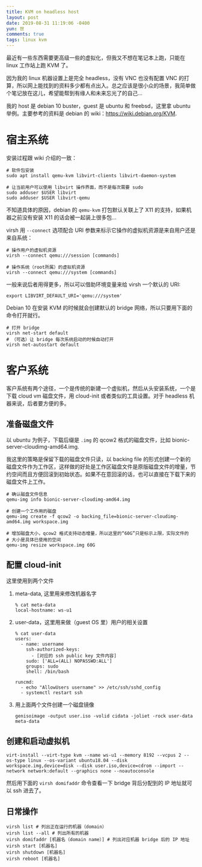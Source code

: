 ```yaml
---
title: KVM on headless host
layout: post
date: 2019-08-31 11:19:06 -0400
yun: 世
comments: true
tags: linux kvm
---
```


最近有一些东西需要更高级一些的虚拟化，但我又不想在笔记本上跑，只能在 linux 工作站上跑 KVM 了。

因为我的 linux 机器设置上是完全 headless，没有 VNC 也没有配置 VNC 的打算，所以网上能找到的资料多少都有点出入。总之应该是很小众的场景，我简单做个笔记放在这儿，希望能帮到有缘人和未来忘光了的自己…

我的 host 是 debian 10 buster，guest 是 ubuntu 和 freebsd，这里拿 ubuntu 举例。主要参考的资料是 debian 的 wiki：<https://wiki.debian.org/KVM>.

# 宿主系统
安装过程跟 wiki 介绍的一致：

```shell
# 软件包安装
sudo apt install qemu-kvm libvirt-clients libvirt-daemon-system

# 让当前用户可以使用 libvirt 操作界面，而不是每次需要 sudo
sudo adduser $USER libvirt
sudo adduser $USER libvirt-qemu
```

不知道具体的原因，debian 的 `qemu-kvm` 打包默认关联上了 X11 的支持，如果机器之前没有安装 X11 的话会被一起装上很多包…

virsh 用 `--connect` 选项配合 URI 参数来标示它操作的虚拟机资源是来自用户还是来自系统：

```shell
# 操作用户的虚拟机资源
virsh --connect qemu:///session [commands]

# 操作系统（root所属）的虚拟机资源
virsh --connect qemu:///system [commands]
```

一般来说后者用得更多，所以可以借助环境变量来给 virsh 一个默认的 URI:

```shell
export LIBVIRT_DEFAULT_URI='qemu:///system'
```

Debian 10 在安装 KVM 的时候就会创建默认的 bridge 网络，所以只要用下面的命令打开就行。

``` shell
# 打开 bridge
virsh net-start default
# （可选）让 bridge 每次系统启动的时候自动打开
virsh net-autostart default
```

# 客户系统
客户系统有两个途径，一个是传统的新建一个虚拟机，然后从头安装系统，一个是下载 cloud vm 磁盘文件，用 cloud-init 或者类似的工具设置。对于 headless 机器来说，后者要方便的多。

## 准备磁盘文件
以 ubuntu 为例子，下载后缀是 `.img` 的 qcow2 格式的磁盘文件，比如 bionic-server-cloudimg-amd64.img.

我这里的策略是保留下载的磁盘文件只读，以 backing file 的形式创建一个新的磁盘文件作为工作区，这样做的好处是工作区磁盘文件是原版磁盘文件的增量，节约空间而且方便回滚到初始状态。如果不在意回滚的话，也可以直接在下载下来的磁盘文件上工作。

``` shell
# 确认磁盘文件信息
qemu-img info bionic-server-cloudimg-amd64.img

# 创建一个工作用的磁盘
qemu-img create -f qcow2 -o backing_file=bionic-server-cloudimg-amd64.img workspace.img

# 增加磁盘大小，qcow2 格式支持动态增量，所以这里的“60G”只是标示上限，实际文件的
# 大小是具体已使用的空间
qemu-img resize workspace.img 60G
```

## 配置 cloud-init
这里使用到两个文件

1. meta-data, 这里用来修改机器名字
    ```shell
    % cat meta-data
    local-hostname: ws-u1
    ```

2. user-data，这里用来做（guest OS 里）用户的相关设置
    ``` shell
    % cat user-data
    users:
      - name: username
        ssh-authorized-keys:
          - [对应的 ssh public key 文件内容]
        sudo: ['ALL=(ALL) NOPASSWD:ALL']
        groups: sudo
        shell: /bin/bash

    runcmd:
      - echo "AllowUsers username" >> /etc/ssh/sshd_config
      - systemctl restart ssh
    ```

3. 用上面两个文件创建一个磁盘镜像
   ``` shell
   genisoimage -output user.iso -volid cidata -joliet -rock user-data meta-data
   ```

## 创建和启动虚拟机

```
virt-install --virt-type kvm --name ws-u1 --memory 8192 --vcpus 2 --os-type linux --os-variant ubuntu18.04 --disk workspace.img,device=disk --disk user.iso,device=cdrom --import --network network:default --graphics none --noautoconsole
```

然后用下面的 `virsh domifaddr` 命令查看一下 bridge 背后分配到的 IP 地址就可以 ssh 进去了。

## 日常操作

``` shell
virsh list # 列出正在运行的机器（domain）
virsh list --all # 列出所有的机器
virsh domifaddr [机器名（domain name）] # 列出对应机器 bridge 后的 IP 地址
virsh start [机器名]
virsh shutdown [机器名]
virsh reboot [机器名]
```
